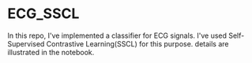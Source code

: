 # ECG_SSCL
In this repo, I've implemented a classifier for ECG signals. I've used Self-Supervised Contrastive Learning(SSCL) for this purpose. details are illustrated in the notebook.
